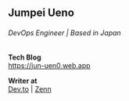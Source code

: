## Jumpei Ueno
###### DevOps Engineer | Based in Japan

**Tech Blog**  
https://jun-uen0.web.app

**Writer at**  
[Dev.to](https://dev.to/jun_uen0) |
[Zenn](https://zenn.dev/jun_uen0)
